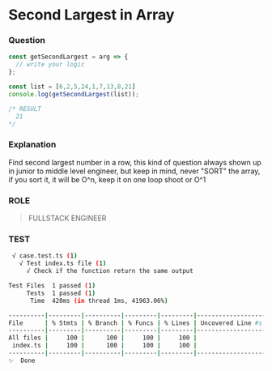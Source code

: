 # Second Largest in Array

### Question

```js
const getSecondLargest = arg => {
  // write your logic
};
```

```ts
const list = [6,2,5,24,1,7,13,8,21]
console.log(getSecondLargest(list));

/* RESULT 
  21
*/
```

### Explanation

Find second largest number in a row, this kind of question always shown up in junior to middle level engineer, but keep in mind, never "SORT" the array, if you sort it, it will be O^n, keep it on one loop shoot or O^1

### ROLE

> FULLSTACK ENGINEER

### TEST

```bash
 √ case.test.ts (1)
   √ Test index.ts file (1)
     √ Check if the function return the same output

Test Files  1 passed (1)
     Tests  1 passed (1)
      Time  420ms (in thread 1ms, 41963.06%)

----------|---------|----------|---------|---------|-------------------
File      | % Stmts | % Branch | % Funcs | % Lines | Uncovered Line #s 
----------|---------|----------|---------|---------|-------------------
All files |     100 |      100 |     100 |     100 |                   
 index.ts |     100 |      100 |     100 |     100 |                   
----------|---------|----------|---------|---------|-------------------
✨  Done
```
